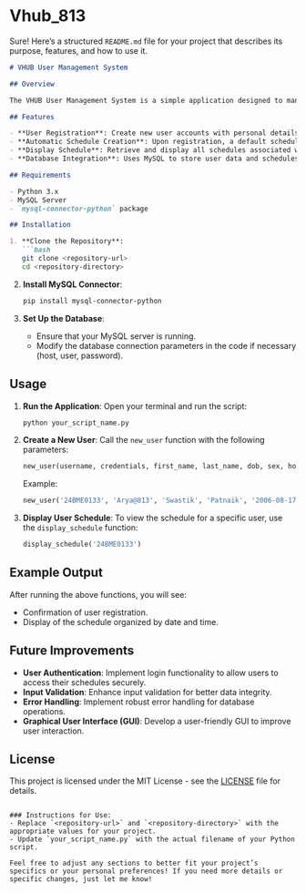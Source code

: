 # Vhub_813
Sure! Here’s a structured `README.md` file for your project that describes its purpose, features, and how to use it.

```markdown
# VHUB User Management System

## Overview

The VHUB User Management System is a simple application designed to manage user registrations and schedules. Built using Python and MySQL, this system allows users to create accounts and automatically generates a default schedule upon registration. The schedules can be retrieved and displayed based on the user.

## Features

- **User Registration**: Create new user accounts with personal details and credentials.
- **Automatic Schedule Creation**: Upon registration, a default schedule is created for the user, which can include date, time, category, and description.
- **Display Schedule**: Retrieve and display all schedules associated with a user, organized by date and time.
- **Database Integration**: Uses MySQL to store user data and schedules securely.

## Requirements

- Python 3.x
- MySQL Server
- `mysql-connector-python` package

## Installation

1. **Clone the Repository**:
   ```bash
   git clone <repository-url>
   cd <repository-directory>
   ```

2. **Install MySQL Connector**:
   ```bash
   pip install mysql-connector-python
   ```

3. **Set Up the Database**:
   - Ensure that your MySQL server is running.
   - Modify the database connection parameters in the code if necessary (host, user, password).

## Usage

1. **Run the Application**:
   Open your terminal and run the script:
   ```bash
   python your_script_name.py
   ```

2. **Create a New User**:
   Call the `new_user` function with the following parameters:
   ```python
   new_user(username, credentials, first_name, last_name, dob, sex, hostel, roomno, phone, emergency, email, sdate, stime, edate, etime, category, description)
   ```
   Example:
   ```python
   new_user('24BME0133', 'Arya@813', 'Swastik', 'Patnaik', '2006-08-17', 'M', 'Q', '1234', '1234567890', '7008976034', 'swasti.debesh2024@gmail.com', '2024-09-21', '10:00:00', '2024-09-21', '11:00:00', 'Meeting', 'Team meeting in the conference room')
   ```

3. **Display User Schedule**:
   To view the schedule for a specific user, use the `display_schedule` function:
   ```python
   display_schedule('24BME0133')
   ```

## Example Output

After running the above functions, you will see:
- Confirmation of user registration.
- Display of the schedule organized by date and time.

## Future Improvements

- **User Authentication**: Implement login functionality to allow users to access their schedules securely.
- **Input Validation**: Enhance input validation for better data integrity.
- **Error Handling**: Implement robust error handling for database operations.
- **Graphical User Interface (GUI)**: Develop a user-friendly GUI to improve user interaction.

## License

This project is licensed under the MIT License - see the [LICENSE](LICENSE) file for details.
```

### Instructions for Use:
- Replace `<repository-url>` and `<repository-directory>` with the appropriate values for your project.
- Update `your_script_name.py` with the actual filename of your Python script.

Feel free to adjust any sections to better fit your project’s specifics or your personal preferences! If you need more details or specific changes, just let me know!